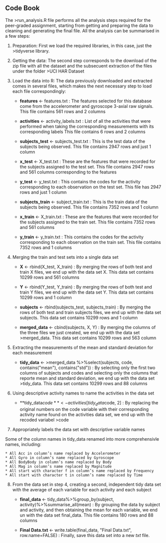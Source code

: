 ## Code Book

The >run_analysis.R file performs all the analysis steps required for the peer-graded assignment, starting from getting and preparing the data to cleaning and generating the final file.
All the analysis can be summarised in a few steps:

1. Preparation: First we load the required libraries, in this case, just the >tidyverse library.
2. Getting the data: The second step corresponds to the download of the zip file with all the dataset and the subsecuent extraction of the files under the folder >UCI HAR Dataset
3. Load the data into R: The data previously downloaded and extracted comes in several files, which makes the next necessary step to load each file correspondingly:
    
    * **features** <- features.txt : The features selected for this database come from the accelerometer and gyroscope 3-axial raw signals. This file contains 561 rows and 2 columns
    
    * **activities** <- activity_labels.txt : List of all the activities that were performed when taking the corresponding measurements with its corresponding labels This file contains 6 rows and 2 columns
    
    * **subjects_test** <- subjects_test.txt :  This is the test data of the subjects being observed. This file contains 2947 rows and just 1 column
    
    * **x_test** <- X_test.txt : These are the features that were recorded for the subjects assigned to the test set. This file contains 2947 rows and 561 columns corresponding to the features

    * **y_test** <- y_test.txt : This contains the codes for the activity corresponding to each observation on the test set. This file has 2947 rows and just 1 column

    * **subjects_train** <- subject_train.txt : This is the train data of the subjects being observed. This file contains 7352 rows and 1 column

    * **x_train**  <- X_train.txt : These are the features that were recorded for the subjects assigned to the train set. This file contains 7352 rows and 561 columns

    * **y_train** <- y_train.txt : This contains the codes for the activity corresponding to each observation on the train set. This file contains 7352 rows and 1 columns

4. Merging the train and test sets into a single data set
    
    * **X** <- rbind(X_test, X_train) : By merging the rows of both test and train X files, we end up with the data set X. This data set contains 10299 rows and 561 columns

    * **Y** <- rbind(Y_test, Y_train) : By merging the rows of both test and train Y files, we end up with the data set Y. This data set contains 10299 rows and 1 column

    * **subjects** <- rbind(subjects_test, subjects_train) : By merging the rows of both test and train subjects files, we end up with the data set subjects. This data set contains 10299 rows and 1 column

    * **merged_data** <- cbind(subjects, X, Y) : By merging the columns of the three files we just created, we end up with the data set >merged_data. This data set contains 10299 rows and 563 column

5. Extracting the measurements of the mean and standard deviation for each measurement
    
    * **tidy_data** <- >merged_data %>%select(subjects, code, contains("mean"), contains("std")) : By selecting only the first two columns of subjects and codes and selecting only the columns that reporte mean and standard deviation, we end up with the data set >tidy_data. This data set contains 10299 rows and 88 columns
     
6. Using descriptive activity names to name the activities in the data set

    * **tidy_data$code** <- activities[tidy_data$code, 2] : By replacing the original numbers on the code variable with their corresponding activity name found on the activities data set, we end up with the recoded variabel >code

7. Appropriately labels the data set with descriptive variable names

Some of the column names in tidy_data renamed into more comprehensivle names, including:

    * All Acc in column’s name replaced by Accelerometer
    * All Gyro in column’s name replaced by Gyroscope
    * All BodyBody in column’s name replaced by Body
    * All Mag in column’s name replaced by Magnitude
    * All start with character f in column’s name replaced by Frequency
    * All start with character t in column’s name replaced by Time

8. From the data set in step 4, creating a second, independent tidy data set with the average of each variable for each activity and each subject

    * **final_data** <- tidy_data%>%group_by(subject, activity)%>%summarise_all(mean) : By grouping the data by subject and activity, and then obtaining the mean for each variable, we end un with the data set final_data. This file contains 180 rows and 88 columns

    * **Final Data.txt** <- write.table(final_data, "Final Data.txt", row.name=FALSE) : Finally, save this data set into a new *txt* file. 
